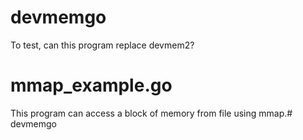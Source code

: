 # devmemgo
To test, can this program replace devmem2?

# mmap_example.go
This program can access a block of memory from file using mmap.# devmemgo
